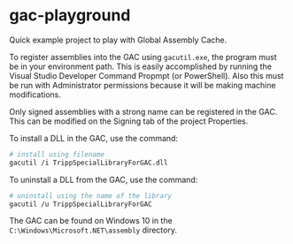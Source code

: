 # gac-playground
Quick example project to play with Global Assembly Cache.

To register assemblies into the GAC using `gacutil.exe`, the program must be in your environment path. This is easily accomplished by running the Visual Studio Developer Command Propmpt (or PowerShell). Also this must be run with Administrator permissions because it will be making machine modifications.

Only signed assemblies with a strong name can be registered in the GAC. This can be modified on the Signing tab of the project Properties.

To install a DLL in the GAC, use the command:
```bash
# install using filename
gacutil /i TrippSpecialLibraryForGAC.dll
```

To uninstall a DLL from the GAC, use the command:
```bash
# uninstall using the name of the library
gacutil /u TrippSpecialLibraryForGAC
```

The GAC can be found on Windows 10 in the `C:\Windows\Microsoft.NET\assembly` directory.
